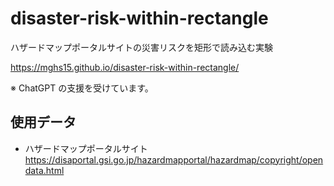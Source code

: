 # disaster-risk-within-rectangle
ハザードマップポータルサイトの災害リスクを矩形で読み込む実験

https://mghs15.github.io/disaster-risk-within-rectangle/

※ ChatGPT の支援を受けています。

## 使用データ
* ハザードマップポータルサイト　https://disaportal.gsi.go.jp/hazardmapportal/hazardmap/copyright/opendata.html

